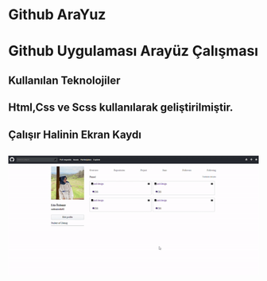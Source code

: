 <h1> Github AraYuz <h1/>

Github Uygulaması Arayüz Çalışması

<h2> Kullanılan Teknolojiler <h2/>

Html,Css ve Scss kullanılarak geliştirilmiştir.

<h2> Çalışır Halinin Ekran Kaydı <h2/>

![](arayuz.gif)

